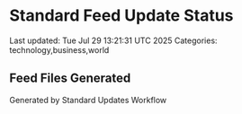 # Standard Feed Update Status
Last updated: Tue Jul 29 13:21:31 UTC 2025
Categories: technology,business,world

## Feed Files Generated

Generated by Standard Updates Workflow
